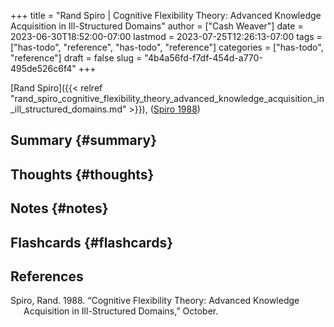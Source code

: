 +++
title = "Rand Spiro | Cognitive Flexibility Theory: Advanced Knowledge Acquisition in Ill-Structured Domains"
author = ["Cash Weaver"]
date = 2023-06-30T18:52:00-07:00
lastmod = 2023-07-25T12:26:13-07:00
tags = ["has-todo", "reference", "has-todo", "reference"]
categories = ["has-todo", "reference"]
draft = false
slug = "4b4a56fd-f7df-454d-a770-495de526c6f4"
+++

[Rand Spiro]({{< relref "rand_spiro_cognitive_flexibility_theory_advanced_knowledge_acquisition_in_ill_structured_domains.md" >}}), (<a href="#citeproc_bib_item_1">Spiro 1988</a>)


## Summary {#summary}


## Thoughts {#thoughts}


## Notes {#notes}


## Flashcards {#flashcards}

## References

<style>.csl-entry{text-indent: -1.5em; margin-left: 1.5em;}</style><div class="csl-bib-body">
  <div class="csl-entry"><a id="citeproc_bib_item_1"></a>Spiro, Rand. 1988. “Cognitive Flexibility Theory: Advanced Knowledge Acquisition in Ill-Structured Domains,” October.</div>
</div>
